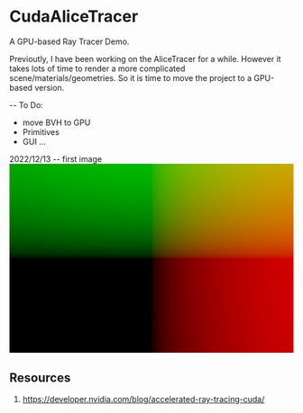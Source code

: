 # CudaAliceTracer
 A GPU-based Ray Tracer Demo. 

Previoutly, I have been working on the AliceTracer for a while. However it takes lots of time to render a more complicated scene/materials/geometries. 
So it is time to move the project to a GPU-based version.

-- To Do:
- move BVH to GPU
- Primitives
- GUI
...

2022/12/13
-- first image
![](showcases/test.png)


## Resources
1. https://developer.nvidia.com/blog/accelerated-ray-tracing-cuda/
